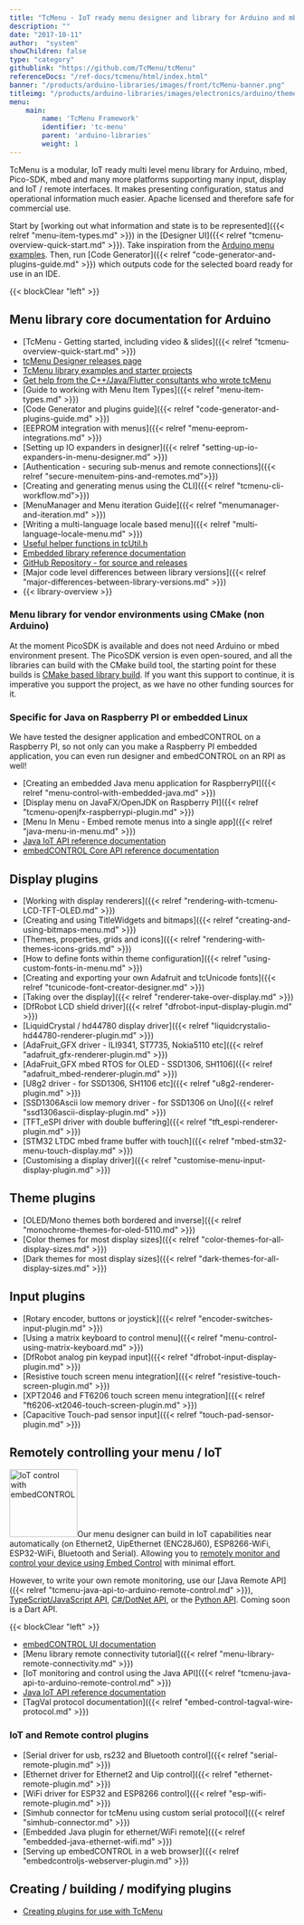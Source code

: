```yaml
---
title: "TcMenu - IoT ready menu designer and library for Arduino and mbed"
description: ""
date: "2017-10-11"
author:  "system"
showChildren: false
type: "category"
githublink: "https://github.com/TcMenu/tcMenu"
referenceDocs: "/ref-docs/tcmenu/html/index.html"
banner: "/products/arduino-libraries/images/front/tcMenu-banner.png"
titleimg: "/products/arduino-libraries/images/electronics/arduino/themes/color-blue-example.jpg"
menu:
    main:
        name: 'TcMenu Framework'
        identifier: 'tc-menu'
        parent: 'arduino-libraries'
        weight: 1
---
```


TcMenu is a modular, IoT ready multi level menu library for Arduino, mbed, Pico-SDK, mbed and many more platforms supporting many input, display and IoT / remote interfaces. It makes presenting configuration, status and operational information much easier. Apache licensed and therefore safe for commercial use.

Start by [working out what information and state is to be represented]({{< relref "menu-item-types.md" >}}) in the [Designer UI]({{< relref "tcmenu-overview-quick-start.md" >}}). Take inspiration from the [Arduino menu examples](https://github.com/TcMenu/tcMenuLib/tree/master/examples). Then, run [Code Generator]({{< relref "code-generator-and-plugins-guide.md" >}}) which outputs code for the selected board ready for use in an IDE.

{{< blockClear "left" >}}



## Menu library core documentation for Arduino 

* [TcMenu - Getting started, including video & slides]({{< relref "tcmenu-overview-quick-start.md" >}})
* [tcMenu Designer releases page](https://github.com/TcMenu/tcMenu/releases)
* [TcMenu library examples and starter projects](https://github.com/TcMenu/tcMenuLib/tree/master/examples)
* [Get help from the C++/Java/Flutter consultants who wrote tcMenu](https://www.thecoderscorner.com/support-services/consultancy/)
* [Guide to working with Menu Item Types]({{< relref "menu-item-types.md" >}})
* [Code Generator and plugins guide]({{< relref "code-generator-and-plugins-guide.md" >}}) 
* [EEPROM integration with menus]({{< relref "menu-eeprom-integrations.md" >}})
* [Setting up IO expanders in designer]({{< relref "setting-up-io-expanders-in-menu-designer.md" >}})
* [Authentication - securing sub-menus and remote connections]({{< relref "secure-menuitem-pins-and-remotes.md">}})
* [Creating and generating menus using the CLI]({{< relref "tcmenu-cli-workflow.md">}})
* [MenuManager and Menu iteration Guide]({{< relref "menumanager-and-iteration.md" >}})
* [Writing a multi-language locale based menu]({{< relref "multi-language-locale-menu.md" >}})
* [Useful helper functions in tcUtil.h](https://www.thecoderscorner.com/ref-docs/tcmenu/html/tc_util_8h.html)
* [Embedded library reference documentation](/ref-docs/tcmenu/html/index.html)
* [GitHub Repository - for source and releases](https://github.com/TcMenu/tcMenu)
* [Major code level differences between library versions]({{< relref "major-differences-between-library-versions.md" >}}) 
* {{< library-overview >}}

### Menu library for vendor environments using CMake (non Arduino)

At the moment PicoSDK is available and does not need Arduino or mbed environment present. The PicoSDK version is even open-soured, and all the libraries can build with the CMake build tool, the starting point for these builds is [CMake based library build](https://github.com/TcMenu/tccLibSdk). If you want this support to continue, it is imperative you support the project, as we have no other funding sources for it.

### Specific for Java on Raspberry PI or embedded Linux

We have tested the designer application and embedCONTROL on a Raspberry PI, so not only can you make a Raspberry PI embedded application, you can even run designer and embedCONTROL on an RPI as well!

* [Creating an embedded Java menu application for RaspberryPI]({{< relref "menu-control-with-embedded-java.md" >}})
* [Display menu on JavaFX/OpenJDK on Raspberry PI]({{< relref "tcmenu-openjfx-raspberrypi-plugin.md" >}})
* [Menu In Menu - Embed remote menus into a single app]({{< relref "java-menu-in-menu.md" >}})
* [Java IoT API reference documentation](https://www.thecoderscorner.com/ref-docs/tcmenujavaapi/html/annotated.html)
* [embedCONTROL Core API reference documentation](https://www.thecoderscorner.com/ref-docs/embedcontrol-core/html/annotated.html)

## Display plugins

* [Working with display renderers]({{< relref "rendering-with-tcmenu-LCD-TFT-OLED.md" >}})
* [Creating and using TitleWidgets and bitmaps]({{< relref "creating-and-using-bitmaps-menu.md" >}})
* [Themes, properties, grids and icons]({{< relref "rendering-with-themes-icons-grids.md" >}})
* [How to define fonts within theme configuration]({{< relref "using-custom-fonts-in-menu.md" >}})
* [Creating and exporting your own Adafruit and tcUnicode fonts]({{< relref "tcunicode-font-creator-designer.md" >}})
* [Taking over the display]({{< relref "renderer-take-over-display.md" >}})
* [DfRobot LCD shield driver]({{< relref "dfrobot-input-display-plugin.md" >}})
* [LiquidCrystal / hd44780 display driver]({{< relref "liquidcrystalio-hd44780-renderer-plugin.md" >}})
* [AdaFruit_GFX driver - ILI9341, ST7735, Nokia5110 etc]({{< relref "adafruit_gfx-renderer-plugin.md" >}})
* [AdaFruit_GFX mbed RTOS for OLED - SSD1306, SH1106]({{< relref "adafruit_mbed-renderer-plugin.md" >}})
* [U8g2 driver - for SSD1306, SH1106 etc]({{< relref "u8g2-renderer-plugin.md" >}})
* [SSD1306Ascii low memory driver - for SSD1306 on Uno]({{< relref "ssd1306ascii-display-plugin.md" >}})
* [TFT_eSPI driver with double buffering]({{< relref "tft_espi-renderer-plugin.md" >}})
* [STM32 LTDC mbed frame buffer with touch]({{< relref "mbed-stm32-menu-touch-display.md" >}})
* [Customising a display driver]({{< relref "customise-menu-input-display-plugin.md" >}})

## Theme plugins

* [OLED/Mono themes both bordered and inverse]({{< relref "monochrome-themes-for-oled-5110.md" >}})
* [Color themes for most display sizes]({{< relref "color-themes-for-all-display-sizes.md" >}})
* [Dark themes for most display sizes]({{< relref "dark-themes-for-all-display-sizes.md" >}})

## Input plugins

* [Rotary encoder, buttons or joystick]({{< relref "encoder-switches-input-plugin.md" >}})
* [Using a matrix keyboard to control menu]({{< relref "menu-control-using-matrix-keyboard.md" >}})
* [DfRobot analog pin keypad input]({{< relref "dfrobot-input-display-plugin.md" >}})
* [Resistive touch screen menu integration]({{< relref "resistive-touch-screen-plugin.md" >}})
* [XPT2046 and FT6206 touch screen menu integration]({{< relref "ft6206-xt2046-touch-screen-plugin.md" >}})
* [Capacitive Touch-pad sensor input]({{< relref "touch-pad-sensor-plugin.md" >}})

## Remotely controlling your menu / IoT

<img class="pull-left" src="/products/arduino-libraries/images/apps/embed-control/mainicon.png" width="120" alt="IoT control with embedCONTROL"/>Our menu designer can build in IoT capabilities near automatically (on Ethernet2, UipEthernet (ENC28J60), ESP8266-WiFi, ESP32-WiFi, Bluetooth and Serial). Allowing you to [remotely monitor and control your device using Embed Control](https://www.thecoderscorner.com/products/apps/embed-control/) with minimal effort.

However, to write your own remote monitoring, use our [Java Remote API]({{< relref "tcmenu-java-api-to-arduino-remote-control.md" >}}), [TypeScript/JavaScript API](https://github.com/TcMenu/embedcontrolJS), [C#/DotNet API](https://github.com/TcMenu/tcmenu-dotnet-sdk), or the [Python API](https://github.com/TcMenu/tcmenu-python). Coming soon is a Dart API.

{{< blockClear "left" >}}

* [embedCONTROL UI documentation](https://www.thecoderscorner.com/products/apps/embed-control/)
* [Menu library remote connectivity tutorial]({{< relref "menu-library-remote-connectivity.md" >}})
* [IoT monitoring and control using the Java API]({{< relref "tcmenu-java-api-to-arduino-remote-control.md" >}})
* [Java IoT API reference documentation](/ref-docs/tcmenujavaapi/html/index.html) 
* [TagVal protocol documentation]({{< relref "embed-control-tagval-wire-protocol.md" >}})

### IoT and Remote control plugins

* [Serial driver for usb, rs232 and Bluetooth control]({{< relref "serial-remote-plugin.md" >}})
* [Ethernet driver for Ethernet2 and Uip control]({{< relref "ethernet-remote-plugin.md" >}})
* [WiFi driver for ESP32 and ESP8266 control]({{< relref "esp-wifi-remote-plugin.md" >}})
* [Simhub connector for tcMenu using custom serial protocol]({{< relref "simhub-connector.md" >}})
* [Embedded Java plugin for ethernet/WiFi remote]({{< relref "embedded-java-ethernet-wifi.md" >}})
* [Serving up embedCONTROL in a web browser]({{< relref "embedcontroljs-webserver-plugin.md" >}})

## Creating / building / modifying plugins

* [Creating plugins for use with TcMenu](https://github.com/TcMenu/tcMenu/tree/master/xmlPlugins)
